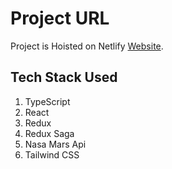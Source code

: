 # Project URL

Project is Hoisted on Netlify [Website](https://nasabir.netlify.app/).

## Tech Stack Used

1. TypeScript
2. React
3. Redux
4. Redux Saga
5. Nasa Mars Api
6. Tailwind CSS

